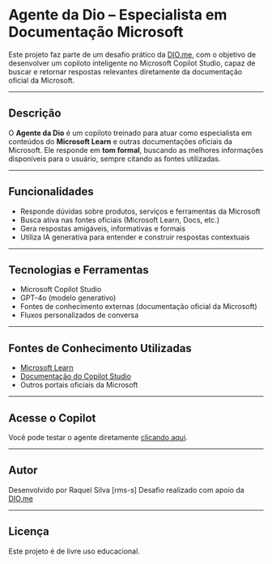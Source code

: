 # Agente da Dio – Especialista em Documentação Microsoft

Este projeto faz parte de um desafio prático da [DIO.me](https://www.dio.me/en), com o objetivo de desenvolver um copiloto inteligente no Microsoft Copilot Studio, capaz de buscar e retornar respostas relevantes diretamente da documentação oficial da Microsoft.

---

## Descrição

O **Agente da Dio** é um copiloto treinado para atuar como especialista em conteúdos do **Microsoft Learn** e outras documentações oficiais da Microsoft. Ele responde em **tom formal**, buscando as melhores informações disponíveis para o usuário, sempre citando as fontes utilizadas.

---

## Funcionalidades

- Responde dúvidas sobre produtos, serviços e ferramentas da Microsoft
- Busca ativa nas fontes oficiais (Microsoft Learn, Docs, etc.)
- Gera respostas amigáveis, informativas e formais
- Utiliza IA generativa para entender e construir respostas contextuais

---

## Tecnologias e Ferramentas

- Microsoft Copilot Studio
- GPT-4o (modelo generativo)
- Fontes de conhecimento externas (documentação oficial da Microsoft)
- Fluxos personalizados de conversa

---

## Fontes de Conhecimento Utilizadas

- [Microsoft Learn](https://learn.microsoft.com/)
- [Documentação do Copilot Studio](https://learn.microsoft.com/pt-br/microsoft-copilot-studio)
- Outros portais oficiais da Microsoft

---

## Acesse o Copilot

Você pode testar o agente diretamente [clicando aqui](https://copilotstudio.microsoft.com/environments/Default-659ce2b8-0714-4198-8c38-dc9b60aabb57/bots/cr113_agente-KGJlT/canvas?__version__=2&enableFileAttachment=true).

---

## Autor

Desenvolvido por Raquel Silva [rms-s]
Desafio realizado com apoio da [DIO.me](https://www.dio.me/en)

---

## Licença

Este projeto é de livre uso educacional.
